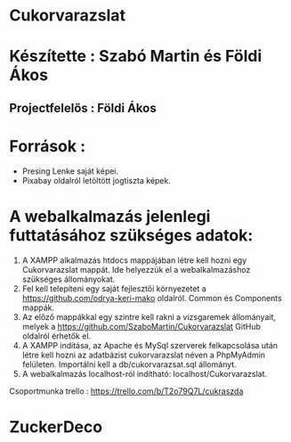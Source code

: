 # Cukorvarazslat 
# Készítette : Szabó Martin és Földi Ákos
## Projectfelelős : Földi Ákos

# Források : 
- Presing Lenke saját képei.
- Pixabay oldalról letöltött jogtiszta képek.

# A webalkalmazás jelenlegi futtatásához szükséges adatok:
1. A XAMPP alkalmazás htdocs mappájában létre kell hozni egy Cukorvarazslat mappát. Ide helyezzük el a webalkalmazáshoz szükséges állományokat.
2. Fel kell telepíteni egy saját fejlesztői környezetet a https://github.com/odrya-keri-mako oldalról. Common és Components mappák. 
3. Az előző mappákkal egy szintre kell rakni a vizsgaremek állományait, melyek a https://github.com/SzaboMartin/Cukorvarazslat GitHub oldalról érhetők el.
4. A XAMPP indítása, az Apache és MySql szerverek felkapcsolása után létre kell hozni az adatbázist cukorvarazslat néven a PhpMyAdmin felületen. 
Importálni kell a db/cukorvarazsat.sql állományt.
5. A webalkalmazás localhost-ról indítható: localhost/Cukorvarazslat.

Csoportmunka trello : https://trello.com/b/T2o79Q7L/cukraszda
# ZuckerDeco
